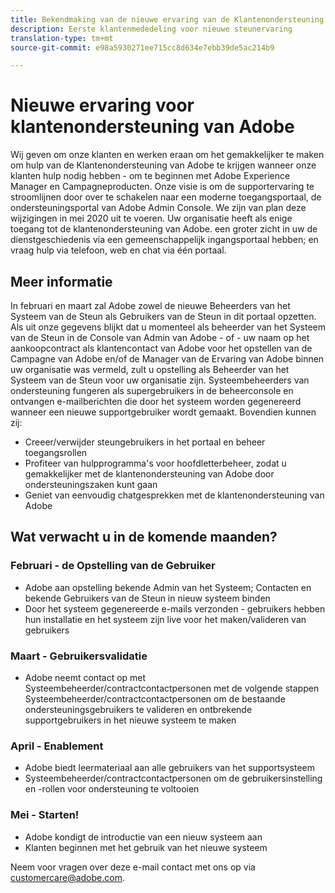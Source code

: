 ```yaml
---
title: Bekendmaking van de nieuwe ervaring van de Klantenondersteuning van Adobe
description: Eerste klantenmededeling voor nieuwe steunervaring
translation-type: tm+mt
source-git-commit: e98a5930271ee715cc8d634e7ebb39de5ac214b9

---
```



# Nieuwe ervaring voor klantenondersteuning van Adobe

Wij geven om onze klanten en werken eraan om het gemakkelijker te maken om hulp van de Klantenondersteuning van Adobe te krijgen wanneer onze klanten hulp nodig hebben - om te beginnen met Adobe Experience Manager en Campagneproducten. Onze visie is om de supportervaring te stroomlijnen door over te schakelen naar een moderne toegangsportaal, de ondersteuningsportal van Adobe Admin Console. We zijn van plan deze wijzigingen in mei 2020 uit te voeren. Uw organisatie heeft als enige toegang tot de klantenondersteuning van Adobe. een groter zicht in uw de dienstgeschiedenis via een gemeenschappelijk ingangsportaal hebben; en vraag hulp via telefoon, web en chat via één portaal.

## Meer informatie

In februari en maart zal Adobe zowel de nieuwe Beheerders van het Systeem van de Steun als Gebruikers van de Steun in dit portaal opzetten. Als uit onze gegevens blijkt dat u momenteel als beheerder van het Systeem van de Steun in de Console van Admin van Adobe - of - uw naam op het aankoopcontract als klantencontact van Adobe voor het opstellen van de Campagne van Adobe en/of de Manager van de Ervaring van Adobe binnen uw organisatie was vermeld, zult u opstelling als Beheerder van het Systeem van de Steun voor uw organisatie zijn.
Systeembeheerders van ondersteuning fungeren als supergebruikers in de beheerconsole en ontvangen e-mailberichten die door het systeem worden gegenereerd wanneer een nieuwe supportgebruiker wordt gemaakt. Bovendien kunnen zij:

* Creeer/verwijder steungebruikers in het portaal en beheer toegangsrollen
* Profiteer van hulpprogramma&#39;s voor hoofdletterbeheer, zodat u gemakkelijker met de klantenondersteuning van Adobe door ondersteuningszaken kunt gaan
* Geniet van eenvoudig chatgesprekken met de klantenondersteuning van Adobe

## Wat verwacht u in de komende maanden?

### Februari - de Opstelling van de Gebruiker

* Adobe aan opstelling bekende Admin van het Systeem; Contacten en bekende Gebruikers van de Steun in nieuw systeem binden
* Door het systeem gegenereerde e-mails verzonden - gebruikers hebben hun installatie en het systeem zijn live voor het maken/valideren van gebruikers


### Maart - Gebruikersvalidatie

* Adobe neemt contact op met Systeembeheerder/contractcontactpersonen met de volgende stappen Systeembeheerder/contractcontactpersonen om de bestaande ondersteuningsgebruikers te valideren en ontbrekende supportgebruikers in het nieuwe systeem te maken

### April - Enablement

* Adobe biedt leermateriaal aan alle gebruikers van het supportsysteem
* Systeembeheerder/contractcontactpersonen om de gebruikersinstelling en -rollen voor ondersteuning te voltooien

### Mei - Starten!

* Adobe kondigt de introductie van een nieuw systeem aan
* Klanten beginnen met het gebruik van het nieuwe systeem

Neem voor vragen over deze e-mail contact met ons op via [customercare@adobe.com](mailto:customercare@adobe.com).
